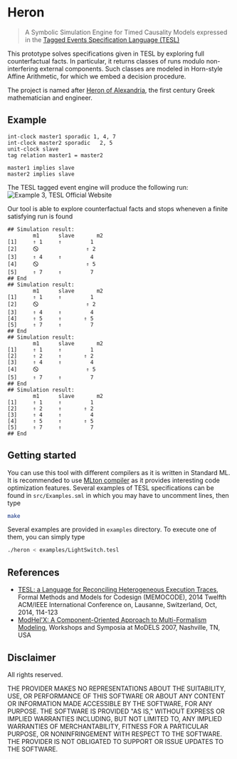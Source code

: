Heron
===================

> A Symbolic Simulation Engine for Timed Causality Models expressed in the [Tagged Events Specification Language (TESL)](http://wwwdi.supelec.fr/software/TESL/)

This prototype solves specifications given in TESL by exploring full counterfactual facts. In particular, it returns classes of runs modulo non-interfering external components. Such classes are modeled in Horn-style Affine Arithmetic, for which we embed a decision procedure.

The project is named after [Heron of Alexandria](http://www-history.mcs.st-andrews.ac.uk/Biographies/Heron.html), the first century Greek mathematician and engineer.

Example
-------------------
```
int-clock master1 sporadic 1, 4, 7
int-clock master2 sporadic   2, 5
unit-clock slave
tag relation master1 = master2

master1 implies slave
master2 implies slave
```

The TESL tagged event engine will produce the following run:
![Example 3, TESL Official Website](http://wwwdi.supelec.fr/software/downloads/TESL/example3.svg)

Our tool is able to explore counterfactual facts and stops wheneven a finite satisfying run is found
```
## Simulation result:
		m1		slave		m2		
[1]		⇑ 1		⇑		  1
[2]		🛇				⇑ 2
[3]		⇑ 4		⇑		  4
[4]		🛇				⇑ 5
[5]		⇑ 7		⇑		  7
## End
## Simulation result:
		m1		slave		m2		
[1]		⇑ 1		⇑		  1
[2]		🛇				⇑ 2
[3]		⇑ 4		⇑		  4
[4]		⇑ 5		⇑		⇑ 5
[5]		⇑ 7		⇑		  7
## End
## Simulation result:
		m1		slave		m2		
[1]		⇑ 1		⇑		  1
[2]		⇑ 2		⇑		⇑ 2
[3]		⇑ 4		⇑		  4
[4]		🛇				⇑ 5
[5]		⇑ 7		⇑		  7
## End
## Simulation result:
		m1		slave		m2		
[1]		⇑ 1		⇑		  1
[2]		⇑ 2		⇑		⇑ 2
[3]		⇑ 4		⇑		  4
[4]		⇑ 5		⇑		⇑ 5
[5]		⇑ 7		⇑		  7
## End
```

Getting started
-------------------
You can use this tool with different compilers as it is written in Standard ML. It is recommended to use [MLton compiler](http://mlton.org/) as it provides interesting code optimization features. Several examples of TESL specifications can be found in `src/Examples.sml` in which you may have to uncomment lines, then type
```bash
make
```

Several examples are provided in `examples` directory. To execute one of them, you can simply type
```bash
./heron < examples/LightSwitch.tesl
```

References
-------------------
* [TESL: a Language for Reconciling Heterogeneous Execution Traces](https://ieeexplore.ieee.org/document/6961849), Formal Methods and Models for Codesign (MEMOCODE), 2014 Twelfth ACM/IEEE International Conference on, Lausanne, Switzerland, Oct, 2014, 114-123
* [ModHel'X: A Component-Oriented Approach to Multi-Formalism Modeling](https://link.springer.com/chapter/10.1007/978-3-540-69073-3_26), Workshops and Symposia at MoDELS 2007, Nashville, TN, USA

Disclaimer
-------------------

All rights reserved.

THE PROVIDER MAKES NO REPRESENTATIONS ABOUT THE SUITABILITY, USE, OR PERFORMANCE OF THIS SOFTWARE OR ABOUT ANY CONTENT OR INFORMATION MADE ACCESSIBLE BY THE SOFTWARE, FOR ANY PURPOSE. THE SOFTWARE IS PROVIDED "AS IS," WITHOUT EXPRESS OR IMPLIED WARRANTIES INCLUDING, BUT NOT LIMITED TO, ANY IMPLIED WARRANTIES OF MERCHANTABILITY, FITNESS FOR A PARTICULAR PURPOSE, OR NONINFRINGEMENT WITH RESPECT TO THE SOFTWARE. THE PROVIDER IS NOT OBLIGATED TO SUPPORT OR ISSUE UPDATES TO THE SOFTWARE.
